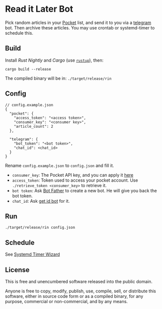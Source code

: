 # Read it Later Bot

Pick random articles in your [Pocket](https://www.getpocket.com) list, and send it to you via a [telegram](https://t.me) bot. Then archive these articles.
You may use crontab or systemd-timer to schedule this.


## Build

Install  *Rust Nightly* and *Cargo* (use [`rustup`](https://www.rustup.rs/)), then:

```
cargo build --release
```

The compiled binary will be in: `./target/release/rin`

## Config 

```
// config.example.json
{
  "pocket": {
    "access_token": "<access token>",
    "consumer_key": "<consumer key>",
    "article_count": 2
  },

  "telegram": {
    "bot_token": "<bot token>",
    "chat_id": <chat_id>
  }
}
```

Rename `config.example.json` to `config.json` and fill it.
- `consumer_key`: The Pocket API key, and you can apply it [here](https://getpocket.com/developer/apps/new)
- `access_token`: Token used to access your pocket account. Use `./retrieve_token <consumer_key>` to retrieve it.
- `bot token`: Ask [Bot Father](https://t.me/botfather) to create a new bot. He will give you back the bot token.
- `chat_id`: Ask [get id bot](https://t.me/get_id_bot) for it.

## Run

```
./target/release/rin config.json
```

## Schedule
See [Systemd Timer Wizard](https://github.com/fiveyellowmice/systemd-timer-wizard)

## License

This is free and unencumbered software released into the public domain.

Anyone is free to copy, modify, publish, use, compile, sell, or distribute this software, either in source code form or as a compiled binary, for any purpose, commercial or non-commercial, and by any means.
